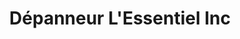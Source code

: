 ---
title: "Dépanneur L'Essentiel Inc"
url: /sainte-angele-de-merici/depanneur-lessentiel-inc/
shop: convenience
---